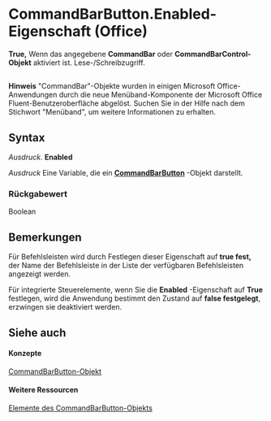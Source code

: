 
# CommandBarButton.Enabled-Eigenschaft (Office)

 **True,** Wenn das angegebene **CommandBar** oder **CommandBarControl-Objekt** aktiviert ist. Lese-/Schreibzugriff.


## 


 **Hinweis**  "CommandBar"-Objekte wurden in einigen Microsoft Office-Anwendungen durch die neue Menüband-Komponente der Microsoft Office Fluent-Benutzeroberfläche abgelöst. Suchen Sie in der Hilfe nach dem Stichwort "Menüband", um weitere Informationen zu erhalten.


## Syntax

 _Ausdruck_. **Enabled**

 _Ausdruck_ Eine Variable, die ein **[CommandBarButton](e6d8209d-2c87-f1b5-bc3f-d4e5e5d3ab73.md)** -Objekt darstellt.


### Rückgabewert

Boolean


## Bemerkungen

Für Befehlsleisten wird durch Festlegen dieser Eigenschaft auf  **true fest,** der Name der Befehlsleiste in der Liste der verfügbaren Befehlsleisten angezeigt werden.

Für integrierte Steuerelemente, wenn Sie die  **Enabled** -Eigenschaft auf **True** festlegen, wird die Anwendung bestimmt den Zustand auf **false festgelegt**, erzwingen sie deaktiviert werden.


## Siehe auch


#### Konzepte


[CommandBarButton-Objekt](e6d8209d-2c87-f1b5-bc3f-d4e5e5d3ab73.md)
#### Weitere Ressourcen


[Elemente des CommandBarButton-Objekts](http://msdn.microsoft.com/library/69fe57fe-dabc-9379-283c-d0a51a775592%28Office.15%29.aspx)